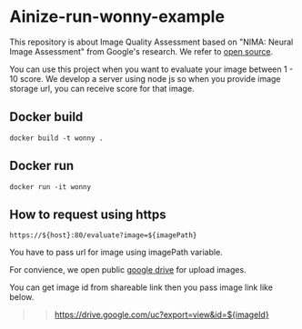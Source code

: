 # Ainize-run-wonny-example

This repository is about Image Quality Assessment based on "NIMA: Neural Image Assessment" from Google's research. We refer to [open source](https://github.com/idealo/image-quality-assessment). 

You can use this project when you want to evaluate your image between 1 - 10 score. We develop a server using node js so when you provide image storage url, you can receive score for that image. 


## Docker build
```
docker build -t wonny .
```

## Docker run 
```
docker run -it wonny
```

## How to request using https
```
https://${host}:80/evaluate?image=${imagePath}
```
You have to pass url for image using imagePath variable.

For convience, we open public [google drive](https://drive.google.com/drive/folders/1Ou30F1YEa0Wnh6V1gPjSwmxNmobqe_X2) for upload images. 

You can get image id from shareable link then you pass image link like below.
>> https://drive.google.com/uc?export=view&id=${imageId}


